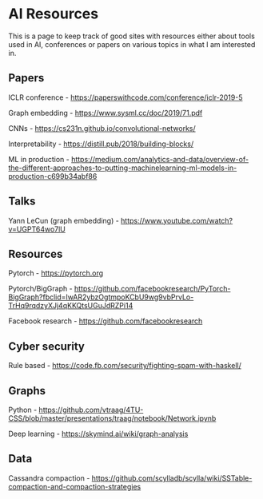 # AI Resources

This is a page to keep track of good sites with resources either about tools used in AI, conferences or papers on various topics in what I am interested in.

## Papers

ICLR conference - https://paperswithcode.com/conference/iclr-2019-5

Graph embedding - https://www.sysml.cc/doc/2019/71.pdf

CNNs - https://cs231n.github.io/convolutional-networks/

Interpretability - https://distill.pub/2018/building-blocks/

ML in production - https://medium.com/analytics-and-data/overview-of-the-different-approaches-to-putting-machinelearning-ml-models-in-production-c699b34abf86

## Talks

Yann LeCun (graph embedding) - https://www.youtube.com/watch?v=UGPT64wo7lU

## Resources

Pytorch - https://pytorch.org

Pytorch/BigGraph - https://github.com/facebookresearch/PyTorch-BigGraph?fbclid=IwAR2ybzOgtmpoKCbU9wg9vbPrvLo-TrHq9rqdzyXJj4qKKQtsUGuJdRZPi14

Facebook research - https://github.com/facebookresearch

## Cyber security 

Rule based - https://code.fb.com/security/fighting-spam-with-haskell/

## Graphs

Python - https://github.com/vtraag/4TU-CSS/blob/master/presentations/traag/notebook/Network.ipynb

Deep learning - https://skymind.ai/wiki/graph-analysis

## Data

Cassandra compaction - https://github.com/scylladb/scylla/wiki/SSTable-compaction-and-compaction-strategies

